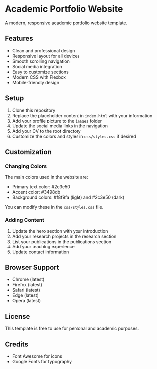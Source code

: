 # Academic Portfolio Website

A modern, responsive academic portfolio website template.

## Features

- Clean and professional design
- Responsive layout for all devices
- Smooth scrolling navigation
- Social media integration
- Easy to customize sections
- Modern CSS with Flexbox
- Mobile-friendly design

## Setup

1. Clone this repository
2. Replace the placeholder content in `index.html` with your information
3. Add your profile picture to the `images` folder
4. Update the social media links in the navigation
5. Add your CV to the root directory
6. Customize the colors and styles in `css/styles.css` if desired

## Customization

### Changing Colors
The main colors used in the website are:
- Primary text color: #2c3e50
- Accent color: #3498db
- Background colors: #f8f9fa (light) and #2c3e50 (dark)

You can modify these in the `css/styles.css` file.

### Adding Content
1. Update the hero section with your introduction
2. Add your research projects in the research section
3. List your publications in the publications section
4. Add your teaching experience
5. Update contact information

## Browser Support

- Chrome (latest)
- Firefox (latest)
- Safari (latest)
- Edge (latest)
- Opera (latest)

## License

This template is free to use for personal and academic purposes.

## Credits

- Font Awesome for icons
- Google Fonts for typography 
